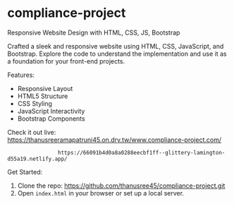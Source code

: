 # compliance-project
Responsive Website Design with HTML, CSS, JS, Bootstrap

Crafted a sleek and responsive website using HTML, CSS, JavaScript, and Bootstrap.
Explore the code to understand the implementation and use it as a foundation for your front-end projects.

Features:
- Responsive Layout
- HTML5 Structure
- CSS Styling
- JavaScript Interactivity
- Bootstrap Components

Check it out live: https://thanusreeramapatruni45.on.drv.tw/www.compliance-project.com/

                    https://66091b4d0a8a0288eecbf1ff--glittery-lamington-d55a19.netlify.app/

Get Started:
1. Clone the repo: https://github.com/thanusree45/compliance-project.git
2. Open `index.html` in your browser or set up a local server.
